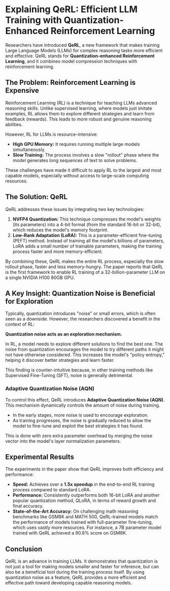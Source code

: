 # Explaining QeRL: Efficient LLM Training with Quantization-Enhanced Reinforcement Learning

Researchers have introduced **QeRL**, a new framework that makes training Large Language Models (LLMs) for complex reasoning tasks more efficient and effective. QeRL stands for **Quantization-enhanced Reinforcement Learning**, and it combines model compression techniques with reinforcement learning.

## The Problem: Reinforcement Learning is Expensive

Reinforcement Learning (RL) is a technique for teaching LLMs advanced reasoning skills. Unlike supervised learning, where models just imitate examples, RL allows them to explore different strategies and learn from feedback (rewards). This leads to more robust and genuine reasoning abilities.

However, RL for LLMs is resource-intensive:
*   **High GPU Memory:** It requires running multiple large models simultaneously.
*   **Slow Training:** The process involves a slow "rollout" phase where the model generates long sequences of text to solve problems.

These challenges have made it difficult to apply RL to the largest and most capable models, especially without access to large-scale computing resources.

## The Solution: QeRL

QeRL addresses these issues by integrating two key technologies:

1.  **NVFP4 Quantization:** This technique compresses the model's weights (its parameters) into a 4-bit format (from the standard 16-bit or 32-bit), which reduces the model's memory footprint.
2.  **Low-Rank Adaptation (LoRA):** This is a parameter-efficient fine-tuning (PEFT) method. Instead of training all the model's billions of parameters, LoRA adds a small number of trainable parameters, making the training process faster and more memory-efficient.

By combining these, QeRL makes the entire RL process, especially the slow rollout phase, faster and less memory-hungry. The paper reports that QeRL is the first framework to enable RL training of a 32-billion-parameter LLM on a single NVIDIA H100 80GB GPU.

## A Key Insight: Quantization Noise is Beneficial for Exploration

Typically, quantization introduces "noise" or small errors, which is often seen as a downside. However, the researchers discovered a benefit in the context of RL:

**Quantization noise acts as an exploration mechanism.**

In RL, a model needs to explore different solutions to find the best one. The noise from quantization encourages the model to try different paths it might not have otherwise considered. This increases the model's "policy entropy," helping it discover better strategies and learn faster.

This finding is counter-intuitive because, in other training methods like Supervised Fine-Tuning (SFT), noise is generally detrimental.

### Adaptive Quantization Noise (AQN)

To control this effect, QeRL introduces **Adaptive Quantization Noise (AQN)**. This mechanism dynamically controls the amount of noise during training.
*   In the early stages, more noise is used to encourage exploration.
*   As training progresses, the noise is gradually reduced to allow the model to fine-tune and exploit the best strategies it has found.

This is done with zero extra parameter overhead by merging the noise vector into the model's layer normalization parameters.

## Experimental Results

The experiments in the paper show that QeRL improves both efficiency and performance:

*   **Speed:** Achieves over a **1.5x speedup** in the end-to-end RL training process compared to standard LoRA.
*   **Performance:** Consistently outperforms both 16-bit LoRA and another popular quantization method, QLoRA, in terms of reward growth and final accuracy.
*   **State-of-the-Art Accuracy:** On challenging math reasoning benchmarks like GSM8K and MATH 500, QeRL-trained models match the performance of models trained with full-parameter fine-tuning, which uses vastly more resources. For instance, a 7B parameter model trained with QeRL achieved a 90.8% score on GSM8K.

## Conclusion

QeRL is an advance in training LLMs. It demonstrates that quantization is not just a tool for making models smaller and faster for inference, but can also be a beneficial tool during the training process itself. By using quantization noise as a feature, QeRL provides a more efficient and effective path toward developing capable reasoning models.
